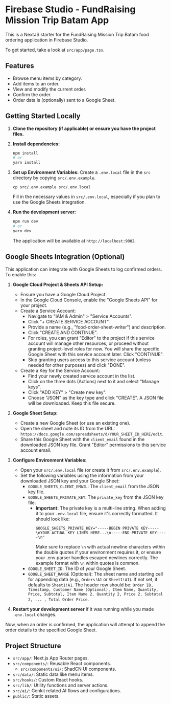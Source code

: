 # Firebase Studio - FundRaising Mission Trip Batam App

This is a NextJS starter for the FundRaising Mission Trip Batam food ordering application in Firebase Studio.

To get started, take a look at `src/app/page.tsx`.

## Features

- Browse menu items by category.
- Add items to an order.
- View and modify the current order.
- Confirm the order.
- Order data is (optionally) sent to a Google Sheet.

## Getting Started Locally

1.  **Clone the repository (if applicable) or ensure you have the project files.**
2.  **Install dependencies:**
    ```bash
    npm install
    # or
    yarn install
    ```
3.  **Set up Environment Variables:**
    Create a `.env.local` file in the `src` directory by copying `src/.env.example`.
    ```
    cp src/.env.example src/.env.local
    ```
    Fill in the necessary values in `src/.env.local`, especially if you plan to use the Google Sheets integration.

4.  **Run the development server:**
    ```bash
    npm run dev
    # or
    yarn dev
    ```
    The application will be available at `http://localhost:9002`.

## Google Sheets Integration (Optional)

This application can integrate with Google Sheets to log confirmed orders. To enable this:

1.  **Google Cloud Project & Sheets API Setup:**
    *   Ensure you have a Google Cloud Project.
    *   In the Google Cloud Console, enable the "Google Sheets API" for your project.
    *   Create a Service Account:
        *   Navigate to "IAM & Admin" > "Service Accounts".
        *   Click "+ CREATE SERVICE ACCOUNT".
        *   Provide a name (e.g., "food-order-sheet-writer") and description.
        *   Click "CREATE AND CONTINUE".
        *   For roles, you can grant "Editor" to the project if this service account will manage other resources, or proceed without granting project-level roles for now. You will share the specific Google Sheet with this service account later. Click "CONTINUE".
        *   Skip granting users access to this service account (unless needed for other purposes) and click "DONE".
    *   Create a Key for the Service Account:
        *   Find your newly created service account in the list.
        *   Click on the three dots (Actions) next to it and select "Manage keys".
        *   Click "ADD KEY" > "Create new key".
        *   Choose "JSON" as the key type and click "CREATE". A JSON file will be downloaded. Keep this file secure.

2.  **Google Sheet Setup:**
    *   Create a new Google Sheet (or use an existing one).
    *   Open the sheet and note its ID from the URL: `https://docs.google.com/spreadsheets/d/YOUR_SHEET_ID_HERE/edit`.
    *   Share this Google Sheet with the `client_email` found in the downloaded JSON key file. Grant "Editor" permissions to this service account email.

3.  **Configure Environment Variables:**
    *   Open your `src/.env.local` file (or create it from `src/.env.example`).
    *   Set the following variables using the information from your downloaded JSON key and your Google Sheet:
        *   `GOOGLE_SHEETS_CLIENT_EMAIL`: The `client_email` from the JSON key file.
        *   `GOOGLE_SHEETS_PRIVATE_KEY`: The `private_key` from the JSON key file.
            *   **Important:** The private key is a multi-line string. When adding it to your `.env.local` file, ensure it's correctly formatted. It should look like:
                ```env
                GOOGLE_SHEETS_PRIVATE_KEY="-----BEGIN PRIVATE KEY-----\nYOUR ACTUAL KEY LINES HERE...\n-----END PRIVATE KEY-----\n"
                ```
                Make sure to replace `\n` with actual newline characters within the double quotes if your environment requires it, or ensure your .env parser handles escaped newlines correctly. The example format with `\n` within quotes is common.
        *   `GOOGLE_SHEET_ID`: The ID of your Google Sheet.
        *   `GOOGLE_SHEET_RANGE` (Optional): The sheet name and starting cell for appending data (e.g., `Orders!A1` or `Sheet1!A1`). If not set, it defaults to `Sheet1!A1`. The header row should be: `Order ID, Timestamp, Customer Name (Optional), Item Name, Quantity, Price, Subtotal, Item Name 2, Quantity 2, Price 2, Subtotal 2, ... , Total Order Price`.

4.  **Restart your development server** if it was running while you made `.env.local` changes.

Now, when an order is confirmed, the application will attempt to append the order details to the specified Google Sheet.

## Project Structure

*   `src/app/`: Next.js App Router pages.
*   `src/components/`: Reusable React components.
    *   `src/components/ui/`: ShadCN UI components.
*   `src/data/`: Static data like menu items.
*   `src/hooks/`: Custom React hooks.
*   `src/lib/`: Utility functions and server actions.
*   `src/ai/`: Genkit related AI flows and configurations.
*   `public/`: Static assets.
```